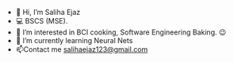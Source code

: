 - 👋 Hi, I’m Saliha Ejaz
- 💻 BSCS (MSE).
- 👀 I’m interested in BCI cooking, Software Engineering Baking. 😉
- 🌱 I’m currently learning Neural Nets 
- 📫Contact me
salihaejaz123@gmail.com

<!---
Saliha-ejaz121/Saliha-ejaz121 is a ✨ special ✨ repository because its `README.md` (this file) appears on your GitHub profile.
You can click the Preview link to take a look at your changes.
--->
